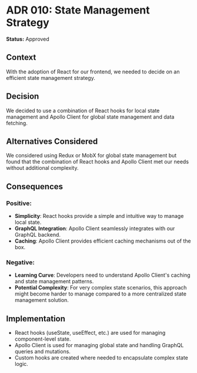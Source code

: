 # ADR 010: State Management Strategy

**Status:** Approved

## Context
With the adoption of React for our frontend, we needed to decide on an efficient state management strategy.

## Decision
We decided to use a combination of React hooks for local state management and Apollo Client for global state management and data fetching.

## Alternatives Considered
We considered using Redux or MobX for global state management but found that the combination of React hooks and Apollo Client met our needs without additional complexity.

## Consequences
### Positive:
- **Simplicity**: React hooks provide a simple and intuitive way to manage local state.
- **GraphQL Integration**: Apollo Client seamlessly integrates with our GraphQL backend.
- **Caching**: Apollo Client provides efficient caching mechanisms out of the box.

### Negative:
- **Learning Curve**: Developers need to understand Apollo Client's caching and state management patterns.
- **Potential Complexity**: For very complex state scenarios, this approach might become harder to manage compared to a more centralized state management solution.

## Implementation
- React hooks (useState, useEffect, etc.) are used for managing component-level state.
- Apollo Client is used for managing global state and handling GraphQL queries and mutations.
- Custom hooks are created where needed to encapsulate complex state logic.

